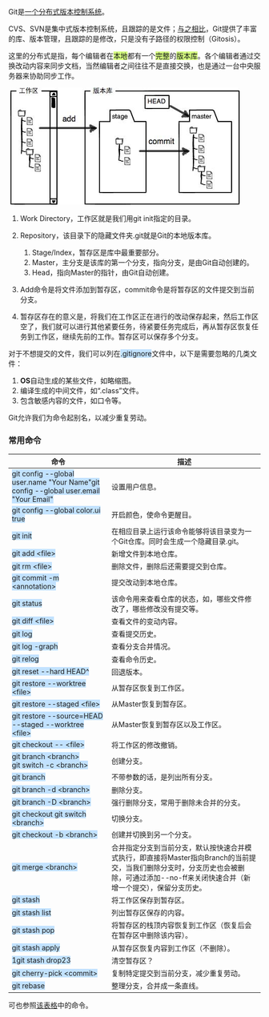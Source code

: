 Git是[一个分布式版本控制系统](https://www.liaoxuefeng.com/wiki/896043488029600)。

CVS、SVN是集中式版本控制系统，且跟踪的是文件；[与之相比](https://www.cnblogs.com/dazhidacheng/p/7478438.html)，Git提供了丰富的库、版本管理，且跟踪的是修改，只是没有子路径的权限控制（Gitosis）。

这里的分布式是指，每个编辑者在<span style=background:#d4fe7f>本地</span>都有一个<span style=background:#d4fe7f>完整</span>的<span style=background:#d4fe7f>版本库</span>。各个编辑者通过交换改动内容来同步文档，当然编辑者之间往往不是直接交换，也是通过一台中央服务器来协助同步工作。

​    ![image](../images/10/git-area.jfif)

1. Work Directory，工作区就是我们用git init指定的目录。

2. Repository，该目录下的隐藏文件夹.git就是Git的本地版本库。

   1. Stage/Index，暂存区是库中最重要部分。
   2. Master，主分支是该库的第一个分支，指向分支，是由Git自动创建的。
   3. Head，指向Master的指针，由Git自动创建。

4. Add命令是将文件添加到暂存区，commit命令是将暂存区的文件提交到当前分支。

5. 暂存区存在的意义是，将我们在工作区正在进行的改动保存起来，然后工作区空了，我们就可以进行其他紧要任务，待紧要任务完成后，再从暂存区恢复任务到工作区，继续先前的工作。暂存区可以保存多个分支。

对于不想提交的文件，我们可以列在<span style=background:#c2e2ff>.gitignore</span>文件中，以下是需要忽略的几类文件：

1. **OS**自动生成的某些文件，如略缩图。
2. 编译生成的中间文件，如“.class”文件。
3. 包含敏感内容的文件，如口令等。

Git允许我们为命令起别名，以减少重复劳动。



### 常用命令

| **命令**                                                     | **描述**                                                     |
| ------------------------------------------------------------ | ------------------------------------------------------------ |
| <span style=background:#c2e2ff>git config --global user.name "Your Name"git config --global user.email "Your Email"</span> | 设置用户信息。                                               |
| <span style=background:#c2e2ff>git config --global color.ui true</span> | 开启颜色，使命令更醒目。                                     |
| <span style=background:#c2e2ff>git init</span>               | 在相应目录上运行该命令能够将该目录变为一个Git仓库。同时会生成一个隐藏目录.git。 |
| <span style=background:#c2e2ff>git add \<file></span>        | 新增文件到本地仓库。                                         |
| <span style=background:#c2e2ff>git rm \<file></span>         | 删除文件，删除后还需要提交到仓库。                           |
| <span style=background:#c2e2ff>git commit -m \<annotation></span> | 提交改动到本地仓库。                                         |
| <span style=background:#c2e2ff>git status</span>             | 该命令用来查看仓库的状态，如，哪些文件修改了，哪些修改没有提交等。 |
| <span style=background:#c2e2ff>git diff \<file></span>       | 查看文件的变动内容。                                         |
| <span style=background:#c2e2ff>git log</span>                | 查看提交历史。                                               |
| <span style=background:#c2e2ff>git log -graph</span>         | 查看分支合并情况。                                           |
| <span style=background:#c2e2ff>git relog</span>              | 查看命令历史。                                               |
| <span style=background:#c2e2ff>git reset --hard HEAD^</span> | 回退版本。                                                   |
| <span style=background:#c2e2ff>git restore --worktree \<file></span> | 从暂存区恢复到工作区。                                       |
| <span style=background:#c2e2ff>git restore --staged \<file></span> | 从Master恢复到暂存区。                                       |
| <span style=background:#c2e2ff>git restore --source=HEAD --staged --worktree \<file></span> | 从Master恢复到暂存区以及工作区。                             |
| <span style=background:#c2e2ff>git checkout -- \<file></span> | 将工作区的修改撤销。                                         |
| <span style=background:#c2e2ff>git branch  \<branch></span><br/><span style=background:#c2e2ff>git switch -c \<branch></span> | 创建分支。                                                   |
| <span style=background:#c2e2ff>git branch</span>             | 不带参数的话，是列出所有分支。                               |
| <span style=background:#c2e2ff>git branch -d \<branch></span> | 删除分支。                                                   |
| <span style=background:#c2e2ff>git branch -D \<branch></span> | 强行删除分支，常用于删除未合并的分支。                       |
| <span style=background:#c2e2ff>git checkout git switch \<branch></span> | 切换分支。                                                   |
| <span style=background:#c2e2ff>git checkout -b \<branch></span> | 创建并切换到另一个分支。                                     |
| <span style=background:#c2e2ff>git merge \<branch></span>    | 合并指定分支到当前分支，默认按快速合并模式执行，即直接将Master指向Branch的当前提交，当我们删除分支时，分支历史也会被删除，可通过添加--no-ff来关闭快速合并（新增一个提交），保留分支历史。 |
| <span style=background:#c2e2ff>git stash</span>              | 将工作区保存到暂存区。                                       |
| <span style=background:#c2e2ff>git stash list</span>         | 列出暂存区保存的内容。                                       |
| <span style=background:#c2e2ff>git stash pop</span>          | 将暂存区的栈顶内容恢复到工作区（恢复后会在暂存区中删除该内容）。 |
| <span style=background:#c2e2ff>git stash apply</span>        | 从暂存区恢复内容到工作区（不删除）。                         |
| <span style=background:#c2e2ff>1git stash drop23</span>      | 清空暂存区？                                                 |
| <span style=background:#c2e2ff>git cherry-pick \<commit></span> | 复制特定提交到当前分支，减少重复劳动。                       |
| <span style=background:#c2e2ff>git rebase</span>             | 整理分支，合并成一条直线。                                   |

可也参照[该表格](https://liaoxuefeng.gitee.io/resource.liaoxuefeng.com/git/git-cheat-sheet.pdf)中的命令。